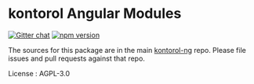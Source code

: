 # kontorol Angular Modules

[![Gitter chat](https://badges.gitter.im/kontorol-ng/kontorol-ng.png)](https://gitter.im/kontorol-ng/kontorol-ng) [![npm version](https://badge.fury.io/js/%40kontorol-ng%2Fkontorol-ui.svg)](https://badge.fury.io/js/%40kontorol-ng%2Fkontorol-ui)

The sources for this package are in the main [kontorol-ng](https://github.com/kontorol/kontorol-ng) repo. Please file issues and pull requests against that repo.

License : AGPL-3.0